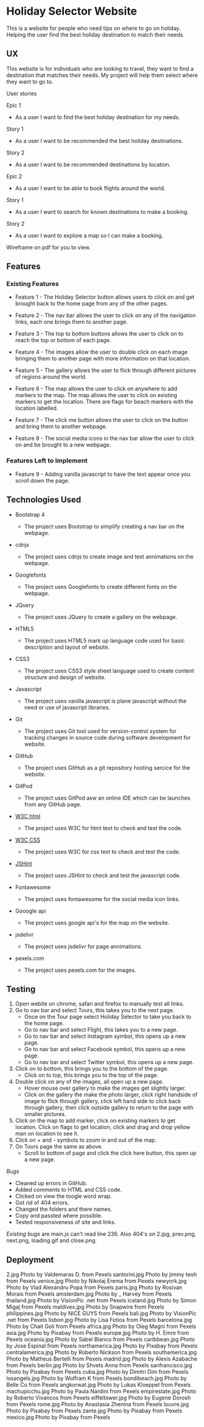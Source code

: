 # Holiday Selector Website

This is a website for people who need tips on where to go on holiday. Helping the user find the best holiday destination to match their needs.

## UX

This website is for individuals who are looking to travel, they want to find a destination that matches their needs. My project will help them select where they want to go to.

User stories

Epic 1 
- As a user I want to find the best holiday destination for my needs.

Story 1
- As a user I want to be recommended the best holiday destinations.

Story 2
- As a user I want to be recommended destinations by location.

Epic 2
- As a user I want to be able to book flights around the world.

Story 1
- As a user I want to search for known destinations to make a booking.

Story 2
- As a user I want to explore a map so I can make a booking.

Wireframe on pdf for you to view.

## Features

### Existing Features

- Feature 1 - The Holiday Selector button allows users to click on and get brought back to the home page from any of the other pages.

- Feature 2 - The nav bar allows the user to click on any of the navigation links, each one brings them to another page.

- Feature 3 - The top to bottom buttons allows the user to click on to reach the top or bottom of each page.

- Feature 4 - The images allow the user to double click on each image bringing them to another page with more information on that location.

- Feature 5 - The gallery allows the user to flick through different pictures of regions around the world.

- Feature 6 - The map allows the user to click on anywhere to add markers to the map. The map allows the user to click on existing markers to get the location. There are flags for beach markers with the location labelled.

- Feature 7 - The click me button allows the user to click on the button and bring them to another webpage.

- Feature 8 - The social media icons in the nav bar allow the user to click on and be brought to a new webpage.

### Features Left to Implement

- Feature 9 - Adding vanilla javascript to have the text appear once you scroll down the page.

## Technologies Used

- Bootstrap 4
    - The project uses Bootstrap to simplify creating a nav bar on the webpage.

- cdnjs
    - The project uses cdnjs to create image and text annimations on the webpage.

- Googlefonts
    - The project uses Googlefonts to create different fonts on the webpage.

- JQuery
    - The project uses JQuery to create a gallery on the webpage.

- HTML5
    - The project uses HTML5 mark up language code used for basic description and layout of website.

- CSS3
    - The project uses CSS3 style sheet language used to create content structure and design of website.

- Javascript
    - The project uses vanilla javascript is plane javascript without the need or use of javascript libraries.

- Git 
    - The project uses Git tool used for version-control system for tracking changes in source code during software development for website.

- GitHub
    - The project uses GitHub as a git repository hosting sercice for the website.

- GitPod
    - The project uses GitPod asw an online IDE which can be launches from any GitHub page.

- [W3C html](https://validator.w3.org/#validate_by_input)
    - The project uses W3C for html text to check and test the code.

- [W3C CSS](https://jigsaw.w3.org/css-validator/#validate_by_input)
    - The project uses W3C for css text to check and test the code.

- [JSHint](https://jshint.com/)
    - The project uses JSHint to check and test the javascript code.

- Fontawesome
    - The project uses fontawesome for the social media icon links.

- Gooogle api
    - The project uses google api's for the map on the website.

- jsdelivr
    - The project uses jsdelivr for page annimations.

- pexels.com
    - The project uses pexels.com for the images.

## Testing

1. Open webite on chrome, safari and firefox to manually test all links.
2. Go to nav bar and select Tours, this takes you to the next page.
    - Once on the Tour page select Holiday Selector to take you back to the home page.
    - Go to nav bar and select Flight, this takes you to a new page.
    - Go to nav bar and select Instagram symbol, this opens up a new page.
    - Go to nav bar and select Facebook symbol, this opens up a new page.
    - Go to nav bar and select Twitter symbol, this opens up a new page.
3. Click on to bottom, this brings you to the bottom of the page.
    - Click on to top, this brings you to the top of the page.
4. Double click on any of the images, all open up a new page.
    - Hover mouse over gallery to make the images get slightly larger.
    - Click on the gallery the make the photo larger, click right handside of image to flick through gallery, click left hand side to click back through gallery, then click outside gallery to return to the page with smaller pictures.
5. Click on the map to add marker, click on existing markers to get location.  Click on flags to get location, click and drag and drop yellow man on location to see it. 
6. Click on + and - symbols to zoom in and out of the map.
7. On Tours page the same as above.
    - Scroll to bottom of page and click the click here button, this open up a new page.

*Bugs*
- Cleaned up errors in GitHub.
- Added comments to HTML and CSS code.
- Clicked on view the toogle word wrap.
- Got rid of 404 errors.
- Changed the folders and there names.
- Copy and passted where possible.
- Tested responsiveness of site and links.

*Existing bugs* are main.js can't read line 236. Also 404's on 2.jpg, prev.png, next.png, loading.gif and close.png.

## Deployment



2.jpg Photo by Valdemaras D. from Pexels
santorini.jpg Photo by jimmy teoh from Pexels
venice.jpg Photo by Nikolaj Erema from Pexels
newyork.jpg Photo by Vlad Alexandru Popa from Pexels
paris.jpg Photo by Rosivan Morais from Pexels
amsterdam.jpg Photo by _ Harvey from Pexels
thailand.jpg Photo by VisionPic .net from Pexels
iceland.jpg Photo by Simon Migaj from Pexels
maldives.jpg Photo by Snapwire from Pexels 
philippines.jpg Photo by NICE GUYS from Pexels
bali.jpg Photo by VisionPic .net from Pexels
lisbon.jpg Photo by Lisa Fotios from Pexels
barcelona.jpg Photo by Chait Goli from Pexels
africa.jpg Photo by Oleg Magni from Pexels
asia.jpg Photo by Pixabay from Pexels
europe.jpg Photo by H. Emre from Pexels
oceania.jpg Photo by Sabel Blanco from Pexels
caribbean.jpg Photo by Jose Espinal from Pexels
northamerica.jpg Photo by Pixabay from Pexels
centralamerica.jpg Photo by Roberto Nickson from Pexels
southamerica.jpg Photo by Matheus Bertelli from Pexels
madrid.jpg Photo by Alexis Azabache from Pexels
berlin.jpg Photo by Shvets Anna from Pexels
sanfrancisco.jpg Photo by Pixabay from Pexels
cuba.jpg Photo by Dimitri Dim from Pexels
losangels.jpg Photo by Wolfram K from Pexels
bondibeach.jpg Photo by Belle Co from Pexels
angkorwat.jpg Photo by Lukas Kloeppel from Pexels
machupicchu.jpg Photo by Paula Nardini from Pexels
empirestate.jpg Photo by Roberto Vivancos from Pexels
eiffeltower.jpg Photo by Eugene Dorosh from Pexels
rome.jpg Photo by Anastasia Zhenina from Pexels
louvre.jpg Photo by Pixabay from Pexels
zante.jpg Photo by Pixabay from Pexels
mexico.jpg Photo by Pixabay from Pexels